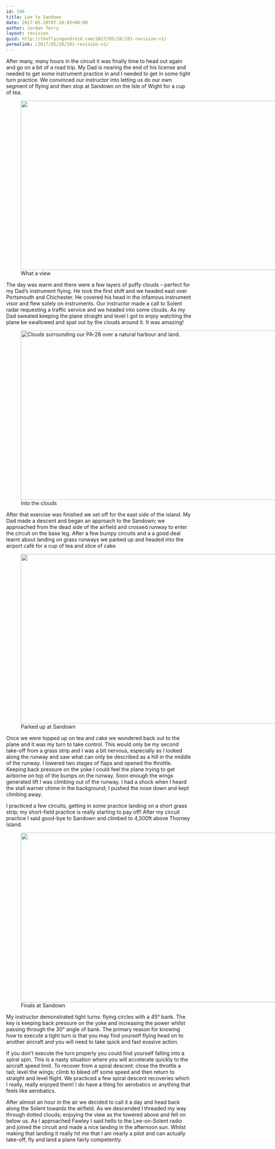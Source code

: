 ```yaml
---
id: 196
title: Lee to Sandown
date: 2017-05-28T07:20:03+00:00
author: Jordan Terry
layout: revision
guid: http://theflyingandroid.com/2017/05/28/191-revision-v1/
permalink: /2017/05/28/191-revision-v1/
---
```

After many, many hours in the circuit it was finally time to head out again and go on a bit of a road trip. My Dad is nearing the end of his license and needed to get some instrument practice in and I needed to get in some tight turn practice. We convinced our instructor into letting us do our own segment of flying and then stop at Sandown on the Isle of Wight for a cup of tea.

<figure id="attachment_195" class="thumbnail wp-caption alignnone" style="width: 1034px"><img loading="lazy" class="size-large wp-image-195" src="http://theflyingandroid.com/wp-content/uploads/2017/05/trip-clouds-1024x461.jpg" alt="" width="1024" height="461" srcset="http://theflyingandroid.com/wp-content/uploads/2017/05/trip-clouds-1024x461.jpg 1024w, http://theflyingandroid.com/wp-content/uploads/2017/05/trip-clouds-300x135.jpg 300w, http://theflyingandroid.com/wp-content/uploads/2017/05/trip-clouds-768x346.jpg 768w, http://theflyingandroid.com/wp-content/uploads/2017/05/trip-clouds.jpg 2000w" sizes="(max-width: 1024px) 100vw, 1024px" /><figcaption class="caption wp-caption-text">What a view</figcaption></figure>

The day was warm and there were a few layers of puffy clouds &#8211; perfect for my Dad’s instrument flying. He took the first shift and we headed east over Portsmouth and Chichester. He covered his head in the infamous instrument visor and flew solely on instruments. Our instructor made a call to Solent radar requesting a traffic service and we headed into some clouds. As my Dad sweated keeping the plane straight and level I got to enjoy watching the plane be swallowed and spat out by the clouds around it. It was amazing!

<figure id="attachment_192" class="thumbnail wp-caption aligncenter" style="width: 1034px"><img loading="lazy" class="wp-image-192 size-large" src="http://theflyingandroid.com/wp-content/uploads/2017/05/trip-into-the-clouds-1024x461.jpg" alt="Clouds surrounding our PA-28 over a natural harbour and land." width="1024" height="461" srcset="http://theflyingandroid.com/wp-content/uploads/2017/05/trip-into-the-clouds-1024x461.jpg 1024w, http://theflyingandroid.com/wp-content/uploads/2017/05/trip-into-the-clouds-300x135.jpg 300w, http://theflyingandroid.com/wp-content/uploads/2017/05/trip-into-the-clouds-768x346.jpg 768w, http://theflyingandroid.com/wp-content/uploads/2017/05/trip-into-the-clouds.jpg 2000w" sizes="(max-width: 1024px) 100vw, 1024px" /><figcaption class="caption wp-caption-text">Into the clouds</figcaption></figure>

After that exercise was finished we set off for the east side of the island. My Dad made a descent and began an approach to the Sandown; we approached from the dead side of the airfield and crossed runway to enter the circuit on the base leg. After a few bumpy circuits and a a good deal learnt about landing on grass runways we parked up and headed into the airport café for a cup of tea and slice of cake.

<figure id="attachment_193" class="thumbnail wp-caption aligncenter" style="width: 1034px"><img loading="lazy" class="wp-image-193 size-large" src="http://theflyingandroid.com/wp-content/uploads/2017/05/trip-sandown-1024x461.jpg" alt="" width="1024" height="461" srcset="http://theflyingandroid.com/wp-content/uploads/2017/05/trip-sandown-1024x461.jpg 1024w, http://theflyingandroid.com/wp-content/uploads/2017/05/trip-sandown-300x135.jpg 300w, http://theflyingandroid.com/wp-content/uploads/2017/05/trip-sandown-768x346.jpg 768w, http://theflyingandroid.com/wp-content/uploads/2017/05/trip-sandown.jpg 2000w" sizes="(max-width: 1024px) 100vw, 1024px" /><figcaption class="caption wp-caption-text">Parked up at Sandown</figcaption></figure>

Once we were topped up on tea and cake we wondered back out to the plane and it was my turn to take control. This would only be my second take-off from a grass strip and I was a bit nervous, especially as I looked along the runway and saw what can only be described as a hill in the middle of the runway. I lowered two stages of flaps and opened the throttle. Keeping back pressure on the yoke I could feel the plane trying to get airborne on top of the bumps on the runway. Soon enough the wings generated lift I was climbing out of the runway. I had a shock when I heard the stall warner chime in the background; I pushed the nose down and kept climbing away.

I practiced a few circuits, getting in some practice landing on a short grass strip; my short-field practice is really starting to pay off! After my circuit practice I said good-bye to Sandown and climbed to 4,500ft above Thorney Island.

<figure id="attachment_194" class="thumbnail wp-caption alignnone" style="width: 1034px"><img loading="lazy" class="size-large wp-image-194" src="http://theflyingandroid.com/wp-content/uploads/2017/05/trip-finals-1024x461.jpg" alt="" width="1024" height="461" srcset="http://theflyingandroid.com/wp-content/uploads/2017/05/trip-finals-1024x461.jpg 1024w, http://theflyingandroid.com/wp-content/uploads/2017/05/trip-finals-300x135.jpg 300w, http://theflyingandroid.com/wp-content/uploads/2017/05/trip-finals-768x346.jpg 768w, http://theflyingandroid.com/wp-content/uploads/2017/05/trip-finals.jpg 2000w" sizes="(max-width: 1024px) 100vw, 1024px" /><figcaption class="caption wp-caption-text">Finals at Sandown</figcaption></figure>

My instructor demonstrated tight turns: flying circles with a 45° bank. The key is keeping back pressure on the yoke and increasing the power whilst passing through the 30° angle of bank. The primary reason for knowing how to execute a tight turn is that you may find yourself flying head on to another aircraft and you will need to take quick and fast evasive action.

If you don’t execute the turn properly you could find yourself falling into a spiral spin. This is a nasty situation where you will accelerate quickly to the aircraft speed limit. To recover from a spiral descent: close the throttle a tad; level the wings; climb to bleed off some speed and then return to straight and level flight. We practiced a few spiral descent recoveries which I really, really enjoyed them! I do have a thing for aerobatics or anything that feels like aerobatics.

After almost an hour in the air we decided to call it a day and head back along the Solent towards the airfield. As we descended I threaded my way through dotted clouds; enjoying the view as the towered above and fell on below us. As I approached Fawley I said hello to the Lee-on-Solent radio and joined the circuit and made a nice landing in the afternoon sun. Whilst making that landing it really hit me that I am nearly a pilot and can actually take-off, fly and land a plane fairly competently.